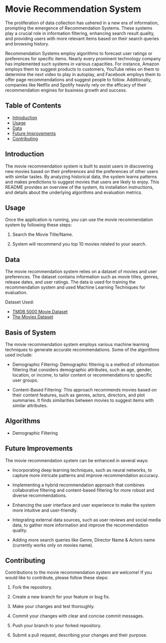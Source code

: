 # Movie Recommendation System

The proliferation of data collection has ushered in a new era of information, prompting the emergence of Recommendation Systems. These systems play a crucial role in information filtering, enhancing search result quality, and providing users with more relevant items based on their search queries and browsing history.

Recommendation Systems employ algorithms to forecast user ratings or preferences for specific items. Nearly every prominent technology company has implemented such systems in various capacities. For instance, Amazon employs them to suggest products to customers, YouTube relies on them to determine the next video to play in autoplay, and Facebook employs them to offer page recommendations and suggest people to follow. Additionally, companies like Netflix and Spotify heavily rely on the efficacy of their recommendation engines for business growth and success.

## Table of Contents

- [Introduction](#introduction)
- [Usage](#usage)
- [Data](#data)
- [Future Improvements](#future-improvements)
- [Contributing](#contributing)

## Introduction

The movie recommendation system is built to assist users in discovering new movies based on their preferences and the preferences of other users with similar tastes. By analyzing historical data, the system learns patterns and makes predictions to suggest movies that users are likely to enjoy. This README provides an overview of the system, its installation instructions, and details about the underlying algorithms and evaluation metrics.

## Usage

Once the application is running, you can use the movie recommendation system by following these steps:

1. Search the Movie Title/Name.
   
3. System will recommend you top 10 movies related to your search.

## Data

The movie recommendation system relies on a dataset of movies and user preferences. The dataset contains information such as movie titles, genres, release dates, and user ratings. The data is used for training the recommendation system and used Machine Learning Techniques for evaluation.

Dataset Used:
- [TMDB 5000 Movie Dataset](https://www.kaggle.com/datasets/tmdb/tmdb-movie-metadata)
- [The Movies Dataset](https://www.kaggle.com/datasets/rounakbanik/the-movies-dataset)

## Basis of System

The movie recommendation system employs various machine learning techniques to generate accurate recommendations. Some of the algorithms used include:

- Demographic Filtering: Demographic filtering is a method of information filtering that considers demographic attributes, such as age, gender, location, or income, to tailor content or recommendations to specific user groups.

- Content-Based Filtering: This approach recommends movies based on their content features, such as genres, actors, directors, and plot summaries. It finds similarities between movies to suggest items with similar attributes.

## Algorithms

- Demographic Filtering

## Future Improvements

The movie recommendation system can be enhanced in several ways:

- Incorporating deep learning techniques, such as neural networks, to capture more intricate patterns and improve recommendation accuracy.

- Implementing a hybrid recommendation approach that combines collaborative filtering and content-based filtering for more robust and diverse recommendations.

- Enhancing the user interface and user experience to make the system more intuitive and user-friendly.

- Integrating external data sources, such as user reviews and social media data, to gather more information and improve the recommendation quality.

- Adding more search queries like Genre, Director Name & Actors name (currently works only on movies name).

## Contributing

Contributions to the movie recommendation system are welcome! If you would like to contribute, please follow these steps:

1. Fork the repository.

2. Create a new branch for your feature or bug fix.

3. Make your changes and test thoroughly.

4. Commit your changes with clear and concise commit messages.

5. Push your branch to your forked repository.

6. Submit a pull request, describing your changes and their purpose.
